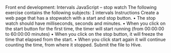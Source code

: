 Front end development: Intervals
JavaScript – stop watch
The following exercise contains the following subjects:
 intervals
Instructions
Create a web page that has a stopwatch with a start and stop button.
• The stop watch should have milliseconds, seconds and minutes.
• When you click on the start button for the first time, the timer will start
running (from 00:00:00 to 60:00:00 minutes)
• When you click on the stop button, it will freeze the time that elapsed
from the start.
• When you click start again it will continue counting the time, from
where it stopped.
Submit the file to Hive.
